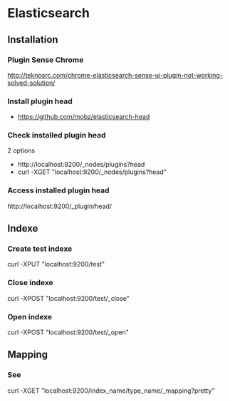 # Elasticsearch

## Installation

### Plugin Sense Chrome
http://teknosrc.com/chrome-elasticsearch-sense-ui-plugin-not-working-solved-solution/

### Install plugin head
- https://github.com/mobz/elasticsearch-head

### Check installed plugin head
2 options
- http://localhost:9200/_nodes/plugins?head
- curl -XGET "localhost:9200/_nodes/plugins?head"

### Access installed plugin head
http://localhost:9200/_plugin/head/

## Indexe

### Create test indexe
curl -XPUT "localhost:9200/test" 

### Close indexe
curl -XPOST "localhost:9200/test/_close"

### Open indexe
curl -XPOST "localhost:9200/test/_open"

## Mapping

### See 
curl -XGET "localhost:9200/index_name/type_name/_mapping?pretty"
